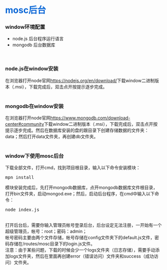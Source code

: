<h1 style="color:#0366d6;">mosc后台</h1>
<h3>window环境配置</h3>
<div>
  <ul>
    <li>node.js 后台程序运行语言</li>
    <li>mongodb 后台数据库</li>
  </ul>
</div>
<br>
<h3>node.js在window安装</h3>
<div>在浏览器打开node官网<a href="https://nodejs.org/en/download/">https://nodejs.org/en/download/</a>下载window二进制版本（.msi），下载完成后，双击点开按提示逐步完成。</div>
<br>
<h3>mongodb在window安装</h3>
<div>在浏览器打开node官网<a href="https://www.mongodb.com/download-center#community">https://www.mongodb.com/download-center#community</a>下载window二进制版本（.msi），下载完成后，双击点开按提示逐步完成。然后在数据库安装的盘的跟目录下创建存储数据的文件夹：data；然后打开data文件夹，再创建db文件夹。</div>
<br>
<h3>window下使用mosc后台</h3>
<div>下载全部文件，打开cmd，找到项目根目录，输入以下命令安装模块：</div>
<pre>mpn install</pre>
<div>模块安装完成后，先打开mongodb数据库，点开mongodb数据库文件根目录，打开bin文件夹，启动mongod.exe；然后，启动后台程序，在cmd中输入以下命令：</div>
<pre>node index.js</pre>
<br>
<div>打开后台后，需要你输入管理员帐号登录后台，后台设定无法注册，一开始有一个超级管理员，帐号：root；密码：admin；</div>
<div>帐号密码主要由两个文件存储，帐号存储在config文件夹下的default.js文件，密码存储在/routes/mosc目录下的login.js文件。</div>

<div>注意：由于某些问题，下载的时候会少一个logs文件夹（日志存储），需要手动添加logs文件夹，然后在里面再创建error（错误访问）文件夹和success（成功访问）文件夹。</div>
